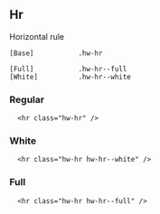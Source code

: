 ## Hr

Horizontal rule

```code
[Base]           .hw-hr

[Full]           .hw-hr--full
[White]          .hw-hr--white
```

### Regular

```html|span-6
  <hr class="hw-hr" />
```

### White

```html|span-6
  <hr class="hw-hr hw-hr--white" />
```

### Full

```html|span-6
  <hr class="hw-hr hw-hr--full" />
```
